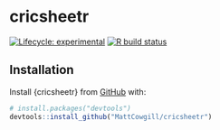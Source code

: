 
<!-- README.md is generated from README.Rmd. Please edit that file -->

# cricsheetr

<!-- badges: start -->

[![Lifecycle:
experimental](https://img.shields.io/badge/lifecycle-experimental-orange.svg)](https://www.tidyverse.org/lifecycle/#experimental)
[![R build
status](https://github.com/MattCowgill/cricsheetr/workflows/R-CMD-check/badge.svg)](https://github.com/MattCowgill/cricsheetr/actions)
<!-- badges: end -->

## Installation

Install {cricsheetr} from [GitHub](https://github.com/) with:

``` r
# install.packages("devtools")
devtools::install_github("MattCowgill/cricsheetr")
```
